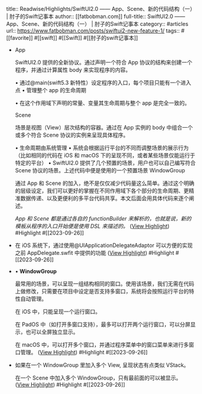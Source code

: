 title:: Readwise/Highlights/SwiftUI2.0 —— App、Scene、新的代码结构（一） | 肘子的Swift记事本
author:: [[fatbobman.com]]
full-title:: SwiftUI2.0 —— App、Scene、新的代码结构（一） | 肘子的Swift记事本
category:: #articles
url:: https://www.fatbobman.com/posts/swiftui2-new-feature-1/
tags:: #[[favorite]] #[[swift]] #[[Swift]] #[[肘子的swift记事本]]

- App
  
  SwiftUI2.0 提供的全新协议。通过声明一个符合 App 协议的结构来创建一个程序，并通过计算属性 body 来实现程序的内容。
  
  •   通过@main(swift5.3 新特性）设定程序的入口，每个项目只能有一个进入点
  •   管理整个 app 的生命周期
  
  •   在这个作用域下声明的常量、变量其生命周期与整个 app 是完全一致的。
  
  Scene
  
  场景是视图（View）层次结构的容器。通过在 App 实例的 body 中组合一个或多个符合 Scene 协议的实例来呈现具体程序。
  
  •   生命周期由系统管理
  •   系统会根据运行平台的不同而调整场景的展示行为（比如相同的代码在 iOS 和 macOS 下的呈现不同，或者某些场景仅能运行于特定的平台）
  •   SwiftUI2.0 提供了几个预置的场景，用户也可以自己编写符合 Scene 协议的场景。上述代码中便是使用的一个预置场景 WindowGroup
  
  通过 App 和 Scene 的加入，绝不是仅仅减少代码量这么简单。通过这个明确的层级设定，我们可以更好的掌握在不同作用域下各个部分的生命周期、更精准数据传递、以及更便利的多平台代码共享。本文后面会用具体代码来逐个阐述。
  
  *App 和 Scene 都是通过各自的 functionBuilder 来解析的，也就是说，新的模板从程序的入口开始便是使用 DSL 来描述的。* ([View Highlight](https://read.readwise.io/read/01hb86shre9475wtgkakhh8mz5)) #Highlight #[[2023-09-26]]
- 在 iOS 系统下，通过使用@UIApplicationDelegateAdaptor 可以方便的实现之前 AppDelegate.swfit 中提供的功能 ([View Highlight](https://read.readwise.io/read/01hb86szpssnhjwbpr8n8q498g)) #Highlight #[[2023-09-26]]
- •   **WindowGroup**
  
  最常用的场景，可以呈现一组结构相同的窗口。使用该场景，我们无需在代码上做修改，只需要在项目中设定是否支持多窗口，系统将会按照运行平台的特性自动管理。
  
  在 iOS 中，只能呈现一个运行窗口。
  
  在 PadOS 中（如打开多窗口支持），最多可以打开两个运行窗口，可以分屏显示，也可以全屏独立显示。
  
  在 macOS 中，可以打开多个窗口，并通过程序菜单中的窗口菜单来进行多窗口管理。 ([View Highlight](https://read.readwise.io/read/01hb86w6ct8zwta26vgjkm75se)) #Highlight #[[2023-09-26]]
- 如果在一个 WindowGroup 里加入多个 View, 呈现状态有点类似 VStack。
  
  在一个 Scene 中加入多个 WindowGroup，只有最前面的可以被显示。 ([View Highlight](https://read.readwise.io/read/01hb86wptq5s2mkm5sevd33qbz)) #Highlight #[[2023-09-26]]